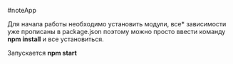 #noteApp

Для начала работы необходимо установить модули, все* зависимости уже прописаны в package.json поэтому можно просто ввести команду <strong>npm install</strong> и все установиться.

Запускается <strong>npm start</strong>




